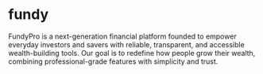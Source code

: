 # fundy
FundyPro is a next-generation financial platform founded to empower everyday investors and savers with reliable, transparent, and accessible wealth-building tools. Our goal is to redefine how people grow their wealth, combining professional-grade features with simplicity and trust.
